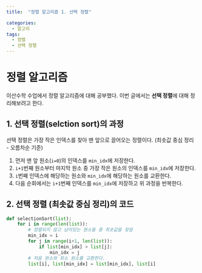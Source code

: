 ```yaml
---
title:  "정렬 알고리즘 1. 선택 정렬"

categories:
  - 알고리
tags:
  - 정렬
  - 선택 정렬
---
```


# 정렬 알고리즘
이산수학 수업에서 정렬 알고리즘에 대해 공부했다. 이번 글에서는 **선택 정렬**에 대해 정리해보려고 한다.  

## 1. 선택 정렬(selction sort)의 과정
선택 정렬은 가장 작은 인덱스를 찾아 맨 앞으로 끌어오는 정렬이다. (최솟값 중심 정리 - 오름차순 기준)  
1. 먼저 맨 앞 원소(`i=0`)의 인덱스를 `min_idx`에 저장한다.  
2. `i+1`번째 원소부터 마지막 원소 중 가장 작은 원소의 인덱스를 `min_idx`에 저장한다.  
3. `i`번째 인덱스에 해당하는 원소와 `min_idx`에 해당하는 원소를 교환한다.  
4. 다음 순회에서는 `i+1`번째 인덱스를 `min_idx`에 저장하고 위 과정을 반복한다.

## 2. 선택 정렬 (최솟값 중심 정리)의 코드
```python
def selectionSort(list):
    for i in range(len(list)):
        # 정렬되지 않고 남아있는 원소들 중 최솟값을 찾음
        min_idx = i
        for j in range(i+1, len(list)):
            if list[min_idx] > list[j]:
                min_idx = j
        # 처음 원소와 최소 원소를 교환한다.
        list[i], list[min_idx] = list[min_idx], list[i]
```
